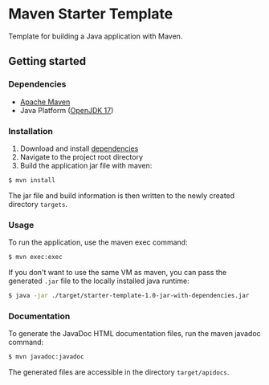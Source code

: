 # Maven Starter Template

Template for building a Java application with Maven.

## Getting started

### Dependencies

* [Apache Maven](https://maven.apache.org/)
* Java Platform ([OpenJDK 17](https://jdk.java.net/17/))

### Installation

1. Download and install [dependencies](#Dependencies)
2. Navigate to the project root directory
3. Build the application jar file with maven:

```bash
$ mvn install
```

The jar file and build information is then written to the
newly created directory ```targets```.

### Usage

To run the application, use the maven exec command:

```bash
$ mvn exec:exec
```

If you don't want to use the same VM as maven, you can pass
the generated ```.jar``` file to the locally installed java runtime:

```bash
$ java -jar ./target/starter-template-1.0-jar-with-dependencies.jar
```

### Documentation

To generate the JavaDoc HTML documentation files, run the maven
javadoc command:

```bash
$ mvn javadoc:javadoc
```

The generated files are accessible in the directory ```target/apidocs```.
